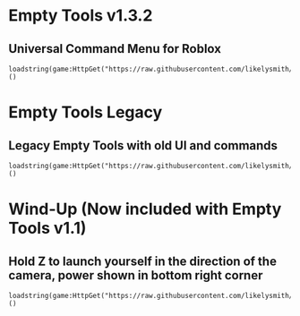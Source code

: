 # Empty Tools v1.3.2
## Universal Command Menu for Roblox
```
loadstring(game:HttpGet("https://raw.githubusercontent.com/likelysmith/EmptyTools/main/script"))()
```
# Empty Tools Legacy
## Legacy Empty Tools with old UI and commands
```
loadstring(game:HttpGet("https://raw.githubusercontent.com/likelysmith/EmptyTools/main/legacyscript"))()
```

# Wind-Up (Now included with Empty Tools v1.1)
## Hold Z to launch yourself in the direction of the camera, power shown in bottom right corner
```
loadstring(game:HttpGet("https://raw.githubusercontent.com/likelysmith/EmptyTools/main/windup"))()
```
